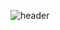 ![header](https://capsule-render.vercel.app/api?type=Waving&text=Hello+I'M+EUNCHONG+KIM!&fontSize=40&fontAlign=40&fontColor=FFFFFF)
